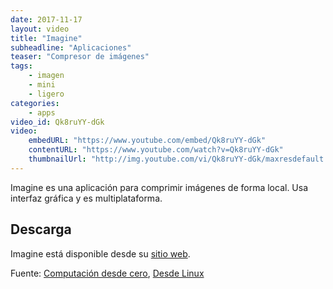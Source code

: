 ```yaml
---
date: 2017-11-17
layout: video
title: "Imagine"
subheadline: "Aplicaciones"
teaser: "Compresor de imágenes"
tags:
    - imagen
    - mini
    - ligero
categories:
    - apps
video_id: Qk8ruYY-dGk
video:
    embedURL: "https://www.youtube.com/embed/Qk8ruYY-dGk"
    contentURL: "https://www.youtube.com/watch?v=Qk8ruYY-dGk"
    thumbnailUrl: "http://img.youtube.com/vi/Qk8ruYY-dGk/maxresdefault.jpg"
---
```

<!--more-->

Imagine es una aplicación para comprimir imágenes de forma local. Usa interfaz gráfica y es multiplataforma.

## Descarga

Imagine está disponible desde su [sitio web](https://github.com/meowtec/Imagine/releases).

Fuente: [Computación desde cero](https://www.youtube.com/channel/UCLBpnb2ru-f5CqY8kxM3dvw), [Desde Linux](https://blog.desdelinux.net/imagine-asombroso-compresor-imagenes-una-interfaz-moderna/)
